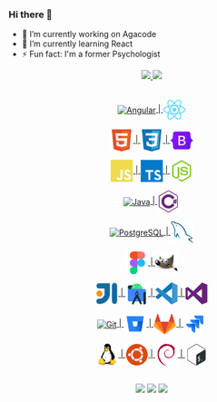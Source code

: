 ### Hi there 👋

* 🔭 I’m currently working on Agacode
* 🌱 I’m currently learning React
* ⚡ Fun fact: I'm a former Psychologist

<div align="center">
  <a href="https://github.com/m4ns0">
  <img height="180em" src="https://github-readme-stats.vercel.app/api?username=m4ns0&show_icons=true&theme=dracula&include_all_commits=true&count_private=true"/>
  <img height="180em" src="https://github-readme-stats.vercel.app/api/top-langs/?username=m4ns0&layout=compact&langs_count=7&theme=dracula"/>
</div>



<div align="center"><br>

  <img align="center" alt="Angular" height="40" width="47" src="https://user-images.githubusercontent.com/46682639/120318037-b5ce5700-c2b5-11eb-9d64-57629c7ee0f8.png"> | <img align="center" alt="React" height="40" width="40" src="https://raw.githubusercontent.com/devicons/devicon/master/icons/react/react-original.svg">
  
  <img align="center" alt="HTML" height="40" width="40" src="https://raw.githubusercontent.com/devicons/devicon/master/icons/html5/html5-original.svg"> |  <img align="center" alt="CSS" height="40" width="40" src="https://raw.githubusercontent.com/devicons/devicon/master/icons/css3/css3-original.svg"> |  <img align="center" alt="Bootstrap" height="40" width="40" src="https://github.com/devicons/devicon/blob/master/icons/bootstrap/bootstrap-original.svg">
  
  <img align="center" alt="Js" height="40" width="40" src="https://raw.githubusercontent.com/devicons/devicon/master/icons/javascript/javascript-plain.svg"> | <img align="center" alt="Ts" height="40" width="40" src="https://raw.githubusercontent.com/devicons/devicon/master/icons/typescript/typescript-plain.svg"> | <img align="center" alt="NodeJs" height="40" width="40" src="https://github.com/devicons/devicon/blob/master/icons/nodejs/nodejs-original.svg">

  <img align="center" alt="Java" height="40" width="40" src="https://user-images.githubusercontent.com/46682639/120317610-3cceff80-c2b5-11eb-89b3-7ed434461e1f.png"> | <img align="center" alt="Csharp" height="40" width="40" src="https://github.com/devicons/devicon/blob/master/icons/csharp/csharp-line.svg">

  <img align="center" alt="PostgreSQL" height="40" width="40" src="https://user-images.githubusercontent.com/46682639/120318367-26757380-c2b6-11eb-8ee8-7b27920da71a.png"> | <img align="center" alt="MySql" height="40" width="40" src="https://github.com/devicons/devicon/blob/master/icons/mysql/mysql-original.svg">
  
  <img align="center" alt="Figma" height="40" width="40" src="https://github.com/devicons/devicon/blob/master/icons/figma/figma-original.svg"> | <img align="center" alt="Gimp" height="40" width="40" src="https://github.com/devicons/devicon/blob/master/icons/gimp/gimp-original.svg">

  <img align="center" alt="InteliJ" height="40" width="40" src="https://github.com/devicons/devicon/blob/master/icons/intellij/intellij-original.svg"> | <img align="center" alt="AndroidStudio" height="40" width="40" src="https://github.com/devicons/devicon/blob/master/icons/androidstudio/androidstudio-original.svg"> | <img align="center" alt="VSCode" height="40" width="40" src="https://github.com/devicons/devicon/blob/master/icons/vscode/vscode-original.svg"> | <img align="center" alt="VisualStudio" height="40" width="40" src="https://github.com/devicons/devicon/blob/master/icons/visualstudio/visualstudio-plain.svg"> 
  
  <img align="center" alt="Git" height="40" width="40" src="https://user-images.githubusercontent.com/46682639/120317833-80c20480-c2b5-11eb-9144-92c246da14f6.png"> | <img align="center" alt="Bitbucket" height="40" width="40" src="https://github.com/devicons/devicon/blob/master/icons/bitbucket/bitbucket-original.svg"> | <img align="center" alt="GitLab" height="40" width="40" src="https://github.com/devicons/devicon/blob/master/icons/gitlab/gitlab-original.svg"> | <img align="center" alt="Jira" height="40" width="40" src="https://github.com/devicons/devicon/blob/master/icons/jira/jira-original.svg">

  <img align="center" alt="Linux" height="40" width="40" src="https://github.com/devicons/devicon/blob/master/icons/linux/linux-original.svg"> | <img align="center" alt="Ubuntu" height="40" width="40" src="https://github.com/devicons/devicon/blob/master/icons/ubuntu/ubuntu-plain.svg"> | <img align="center" alt="Debian" height="40" width="40" src="https://github.com/devicons/devicon/blob/master/icons/debian/debian-original.svg"> | <img align="center" alt="Bash" height="40" width="40" src="https://github.com/devicons/devicon/blob/master/icons/bash/bash-original.svg"> 

</div>

<div align="center"><br>
  <a href="https://instagram.com/m4ns0" target="_blank">
  <img src="https://img.shields.io/badge/-Instagram-%23E4405F?style=for-the-badge&logo=instagram&logoColor=white" target="_blank"></a>

  <a href = "mailto:mrbrunomanso@gmail.com">
  <img src="https://img.shields.io/badge/-Gmail-%23333?style=for-the-badge&logo=gmail&logoColor=white" target="_blank"></a>

  <a href="https://www.linkedin.com/in/m4ns0/" target="_blank">
  <img src="https://img.shields.io/badge/-LinkedIn-%230077B5?style=for-the-badge&logo=linkedin&logoColor=white" target="_blank"></a> 
</div>
